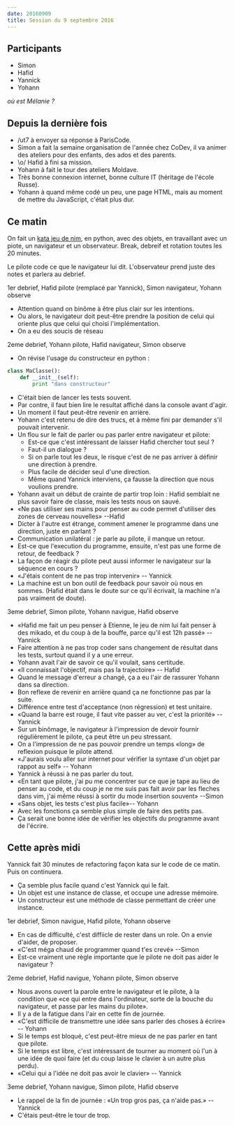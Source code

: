 ```yaml
---
date: 20160909
title: Session du 9 septembre 2016
---
```


## Participants

- Simon
- Hafid
- Yannick
- Yohann

_où est Mélanie ?_

## Depuis la dernière fois

- /ut7 à envoyer sa réponse à ParisCode.
- Simon a fait la semaine organisation de l'année chez CoDev, il va animer des
  ateliers pour des enfants, des ados et des parents.
- \o/ Hafid à fini sa mission.
- Yohann à fait le tour des ateliers Moldave.
- Très bonne connexion internet, bonne culture IT (héritage de l'école Russe).
- Yohann à quand même codé un peu, une page HTML, mais au moment de mettre du
  JavaScript, c'était plus dur.

## Ce matin

On fait un [kata jeu de nim](http://codingdojo.org/kata/Nim/), en python, avec des objets, en travaillant avec un
piote, un navigateur et un observateur. Break, debreif et rotation toutes les
20 minutes.

Le pilote code ce que le navigateur lui dit. L'observateur prend juste des
notes et parlera au debrief.


1er debrief, Hafid pilote (remplacé par Yannick), Simon navigateur, Yohann observe

- Attention quand on binôme à être plus clair sur les intentions.
- Ou alors, le navigateur doit peut-être prendre la position de celui qui oriente plus
  que celui qui choisi l'implémentation.
- On a eu des soucis de réseau

2eme debrief, Yohann pilote, Hafid navigateur, Simon observe

- On révise l'usage du constructeur en python :
```python
class MaClasse():
    def __init__(self):
        print "dans constructeur"
```
- C'était bien de lancer les tests souvent.
- Par contre, il faut bien lire le resultat affiché dans la console avant
  d'agir.
- Un moment il faut peut-être revenir en arrière.
- Yohann c'est retenu de dire des trucs, et à même fini par demander s'il pouvait intervenir.
- Un flou sur le fait de parler ou pas parler entre navigateur et pilote:
  - Est-ce que c'est intéressant de laisser Hafid chercher tout seul ?
  - Faut-il un dialogue ?
  - Si on parle tout les deux, le risque c'est de ne pas arriver à définir une direction à prendre.
  - Plus facile de décider seul d'une direction.
  - Même quand Yannick interviens, ça fausse la direction que nous voulions
    prendre.
- Yohann avait un début de crainte de partir trop loin : Hafid semblait ne plus
  savoir faire de classe, mais les tests nous on sauvé.
- «Ne pas utiliser ses mains pour penser au code permet d'utiliser des zones de
  cerveau nouvelles» --Hafid
- Dicter à l'autre est étrange, comment amener le programme dans une direction,
  juste en parlant ?
- Communication unilatéral : je parle au pilote, il manque un retour.
- Est-ce que l'execution du programme, ensuite, n'est pas une forme de retour,
  de feedback ?
- La façon de réagir du pilote peut aussi informer le navigateur sur la
  séquence en cours ?
- «J'étais content de ne pas trop intervenir» -- Yannick
- La machine est un bon outil de feedback pour savoir où nous en sommes. (Hafid
  était dans le doute sur ce qu'il écrivait, la machine n'a pas vraiment de
  doute).

3eme debrief, Simon pilote, Yohann navigue, Hafid observe

- «Hafid me fait un peu penser à Etienne, le jeu de nim lui fait penser à des
  mikado, et du coup à de la bouffe, parce qu'il est 12h passé» -- Yannick
- Faire attention à ne pas trop coder sans changement de résultat dans les
  tests, surtout quand il y a une erreur.
- Yohann avait l'air de savoir ce qu'il voulait, sans certitude. 
- «Il connaissait l'objectif, mais pas la trajectoire» -- Hafid
- Quand le message d'erreur a changé, ça a eu l'air de rassurer Yohann dans sa
  direction.
- Bon reflexe de revenir en arrière quand ça ne fonctionne pas par la suite.
- Différence entre test d'acceptance (non régression) et test unitaire.
- «Quand la barre est rouge, il faut vite passer au ver, c'est la priorité»
  --Yannick
- Sur un binômage, le navigateur à l'impression de devoir fournir régulièrement
  le pilote, ça peut être un peu stressant.
- On a l'impression de ne pas pouvoir prendre un temps «long» de reflexion
  puisque le pilote attend.
- «J'aurais voulu aller sur internet pour vérifier la syntaxe d'un objet par
  rappot au self» -- Yohann
- Yannick à réussi à ne pas parler du tout.
- «En tant que pilote, j'ai pu me concentrer sur ce que je tape au lieu de
  penser au code, et du coup je ne me suis pas fait avoir par les fleches dans
  vim, j'ai même réussi à sortir du mode insertion souvent» --Simon
- «Sans objet, les tests c'est plus facile»-- Yohann
- Avec les fonctions ça semble plus simple de faire des petits pas.
- Ça serait une bonne idée de vérifier les objectifs du programme avant de
  l'écrire.


## Cette après midi

Yannick fait 30 minutes de refactoring façon kata sur le code de ce matin. Puis
on continuera.

- Ça semble plus facile quand c'est Yannick qui le fait.
- Un objet est une instance de classe, et occupe une adresse mémoire.
- Un constructeur est une méthode de classe permettant de créer une instance.

1er debrief, Simon navigue, Hafid pilote, Yohann observe

- En cas de difficulté, c'est diffiicle de rester dans un role. On a envie
  d'aider, de proposer.
- «C'est méga chaud de programmer quand t'es crevé» --Simon
- Est-ce vraiment une règle importante que le pilote ne doit pas aider le navigateur ?

2eme debrief, Hafid navigue, Yohann pilote, Simon observe

- Nous avons ouvert la parole entre le navigateur et le pilote, à la condition
  que «ce qui entre dans l'ordinateur, sorte de la bouche du navigateur, et
  passe par les mains du pilote».
- Il y a de la fatigue dans l'air en cette fin de journée.
- «C'est difficile de transmettre une idée sans parler des choses à écrire» --
  Yohann
- Si le temps est bloqué, c'est peut-être mieux de ne pas parler en tant que
  pilote.
- Si le temps est libre, c'est intéressant de tourner au moment où l'un à une
  idée de quoi faire (et du coup laisse le clavier à un autre plus perdu).
- «Celui qui a l'idée ne doit pas avoir le clavier» -- Yannick

3eme debrief, Yohann navigue, Simon pilote, Hafid observe

- Le rappel de la fin de journée : «Un trop gros pas, ça n'aide pas.» -- Yannick
- C'étais peut-être le tour de trop.
